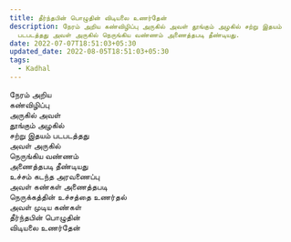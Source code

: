 ```yaml
---
title: தீர்ந்தபின் பொழுதின் விடியலை உணர்தேன்
description: நேரம் அறிய கண்விழிப்பு அருகில் அவள் தூங்கும் அழகில் சற்று இதயம்
  படபடத்தது அவள் அருகில் நெருங்கிய வண்ணம் அணைத்தபடி தீண்டியது.
date: 2022-07-07T18:51:03+05:30
updated_date: 2022-08-05T18:51:03+05:30
tags:
  - Kadhal
---
```


நேரம் அறிய  
கண்விழிப்பு  
அருகில் அவள்  
தூங்கும் அழகில்  
சற்று இதயம் படபடத்தது  
அவள் அருகில்  
நெருங்கிய வண்ணம்  
அணைத்தபடி தீண்டியது  
உச்சம் கடந்த அரவணைப்பு  
அவள் கண்கள் அணைத்தபடி  
நெருக்கத்தின் உச்சத்தை உணர்தல்  
அவள் முடிய கண்கள்  
தீர்ந்தபின் பொழுதின்  
விடியலை உணர்தேன்
